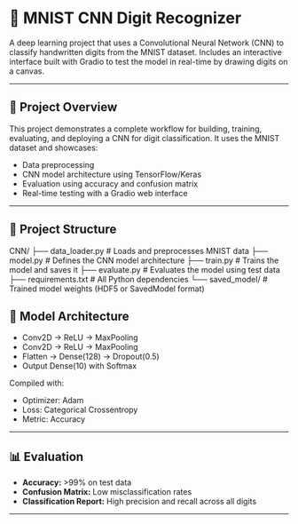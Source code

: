# 🧠 MNIST CNN Digit Recognizer

A deep learning project that uses a Convolutional Neural Network (CNN) to classify handwritten digits from the MNIST dataset. Includes an interactive interface built with Gradio to test the model in real-time by drawing digits on a canvas.

---

## 📌 Project Overview

This project demonstrates a complete workflow for building, training, evaluating, and deploying a CNN for digit classification. It uses the MNIST dataset and showcases:

- Data preprocessing
- CNN model architecture using TensorFlow/Keras
- Evaluation using accuracy and confusion matrix
- Real-time testing with a Gradio web interface

---

## 📁 Project Structure

CNN/
├── data_loader.py # Loads and preprocesses MNIST data
├── model.py # Defines the CNN model architecture
├── train.py # Trains the model and saves it
├── evaluate.py # Evaluates the model using test data
├── requirements.txt # All Python dependencies
└── saved_model/ # Trained model weights (HDF5 or SavedModel format)

## 🧪 Model Architecture

- Conv2D → ReLU → MaxPooling
- Conv2D → ReLU → MaxPooling
- Flatten → Dense(128) → Dropout(0.5)
- Output Dense(10) with Softmax

Compiled with:
- Optimizer: Adam  
- Loss: Categorical Crossentropy  
- Metric: Accuracy  

---

## 📊 Evaluation

- **Accuracy:** >99% on test data  
- **Confusion Matrix:** Low misclassification rates  
- **Classification Report:** High precision and recall across all digits  

---
